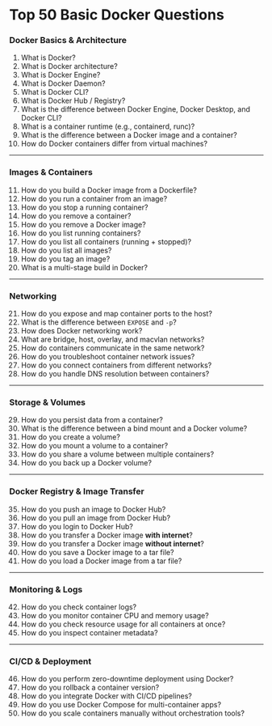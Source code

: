 
# **Top 50 Basic Docker Questions**

### **Docker Basics & Architecture**

1. What is Docker?
2. What is Docker architecture?
3. What is Docker Engine?
4. What is Docker Daemon?
5. What is Docker CLI?
6. What is Docker Hub / Registry?
7. What is the difference between Docker Engine, Docker Desktop, and Docker CLI?
8. What is a container runtime (e.g., containerd, runc)?
9. What is the difference between a Docker image and a container?
10. How do Docker containers differ from virtual machines?

---

### **Images & Containers**

11. How do you build a Docker image from a Dockerfile?
12. How do you run a container from an image?
13. How do you stop a running container?
14. How do you remove a container?
15. How do you remove a Docker image?
16. How do you list running containers?
17. How do you list all containers (running + stopped)?
18. How do you list all images?
19. How do you tag an image?
20. What is a multi-stage build in Docker?

---

### **Networking**

21. How do you expose and map container ports to the host?
22. What is the difference between `EXPOSE` and `-p`?
23. How does Docker networking work?
24. What are bridge, host, overlay, and macvlan networks?
25. How do containers communicate in the same network?
26. How do you troubleshoot container network issues?
27. How do you connect containers from different networks?
28. How do you handle DNS resolution between containers?

---

### **Storage & Volumes**

29. How do you persist data from a container?
30. What is the difference between a bind mount and a Docker volume?
31. How do you create a volume?
32. How do you mount a volume to a container?
33. How do you share a volume between multiple containers?
34. How do you back up a Docker volume?

---

### **Docker Registry & Image Transfer**

35. How do you push an image to Docker Hub?
36. How do you pull an image from Docker Hub?
37. How do you login to Docker Hub?
38. How do you transfer a Docker image **with internet**?
39. How do you transfer a Docker image **without internet**?
40. How do you save a Docker image to a tar file?
41. How do you load a Docker image from a tar file?

---

### **Monitoring & Logs**

42. How do you check container logs?
43. How do you monitor container CPU and memory usage?
44. How do you check resource usage for all containers at once?
45. How do you inspect container metadata?

---

### **CI/CD & Deployment**

46. How do you perform zero-downtime deployment using Docker?
47. How do you rollback a container version?
48. How do you integrate Docker with CI/CD pipelines?
49. How do you use Docker Compose for multi-container apps?
50. How do you scale containers manually without orchestration tools?
